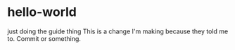 # hello-world
just doing the guide thing
This is a change I'm making because they told me to. Commit or something.

